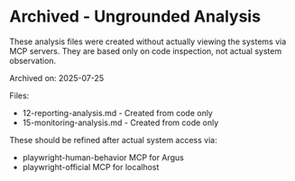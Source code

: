 # Archived - Ungrounded Analysis

These analysis files were created without actually viewing the systems via MCP servers.
They are based only on code inspection, not actual system observation.

Archived on: 2025-07-25

Files:
- 12-reporting-analysis.md - Created from code only
- 15-monitoring-analysis.md - Created from code only

These should be refined after actual system access via:
- playwright-human-behavior MCP for Argus
- playwright-official MCP for localhost